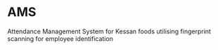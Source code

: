# AMS
Attendance Management System for Kessan foods utilising fingerprint scanning for employee identification

